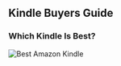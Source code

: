 ## Kindle Buyers Guide
### Which Kindle Is Best?

![Best Amazon Kindle](http://imgur.com/7nIeMWD.jpg)
